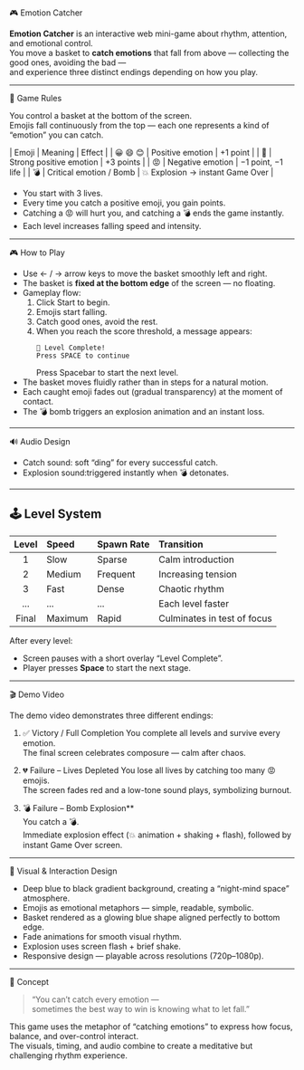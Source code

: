🎮 Emotion Catcher

**Emotion Catcher** is an interactive web mini-game about rhythm, attention, and emotional control.  
You move a basket to **catch emotions** that fall from above — collecting the good ones, avoiding the bad —  
and experience three distinct endings depending on how you play.  

---

🧩 Game Rules

You control a basket at the bottom of the screen.  
Emojis fall continuously from the top — each one represents a kind of “emotion” you can catch.  

| Emoji | Meaning | Effect |
| 😀 😄 😊 | Positive emotion | +1 point |
| 💖 | Strong positive emotion | +3 points |
| 😡 | Negative emotion | −1 point, −1 life |
| 💣 | Critical emotion / Bomb | 💥 Explosion → instant Game Over |

- You start with 3 lives.  
- Every time you catch a positive emoji, you gain points.  
- Catching a 😡 will hurt you, and catching a 💣 ends the game instantly.  
- Each level increases falling speed and intensity.  

---

🎮 How to Play

- Use ← / → arrow keys to move the basket smoothly left and right.  
- The basket is **fixed at the bottom edge** of the screen — no floating.  
- Gameplay flow:
  1. Click Start to begin.
  2. Emojis start falling.
  3. Catch good ones, avoid the rest.
  4. When you reach the score threshold, a message appears:
     ```
     🎉 Level Complete!  
     Press SPACE to continue
     ```
     Press Spacebar to start the next level.
- The basket moves fluidly rather than in steps for a natural motion.
- Each caught emoji fades out (gradual transparency) at the moment of contact.  
- The 💣 bomb triggers an explosion animation and an instant loss.  

---

🔊 Audio Design

- Catch sound: soft “ding” for every successful catch.     
- Explosion sound:triggered instantly when 💣 detonates.  

---

## 🕹️ Level System

| Level | Speed | Spawn Rate | Transition |
|:------:|:------|:------------|:------------|
| 1 | Slow | Sparse | Calm introduction |
| 2 | Medium | Frequent | Increasing tension |
| 3 | Fast | Dense | Chaotic rhythm |
| ... | ... | ... | Each level faster |
| Final | Maximum | Rapid | Culminates in test of focus |

After every level:
- Screen pauses with a short overlay “Level Complete”.  
- Player presses **Space** to start the next stage.  

---

🎬 Demo Video

The demo video demonstrates three different endings:

1. ✅ Victory / Full Completion
   You complete all levels and survive every emotion.  
   The final screen celebrates composure — calm after chaos.

2. 💔 Failure – Lives Depleted
   You lose all lives by catching too many 😡 emojis.  
   The screen fades red and a low-tone sound plays, symbolizing burnout.

3. 💣 Failure – Bomb Explosion**  
   You catch a 💣.  
   Immediate explosion effect (💥 animation + shaking + flash), followed by instant Game Over screen.

---

🌈 Visual & Interaction Design

- Deep blue to black gradient background, creating a “night-mind space” atmosphere.  
- Emojis as emotional metaphors — simple, readable, symbolic.  
- Basket rendered as a glowing blue shape aligned perfectly to bottom edge.  
- Fade animations for smooth visual rhythm.  
- Explosion uses screen flash + brief shake.  
- Responsive design — playable across resolutions (720p–1080p).

---

🧠 Concept

> “You can’t catch every emotion —  
> sometimes the best way to win is knowing what to let fall.”  

This game uses the metaphor of “catching emotions” to express how focus, balance, and over-control interact.  
The visuals, timing, and audio combine to create a meditative but challenging rhythm experience.

